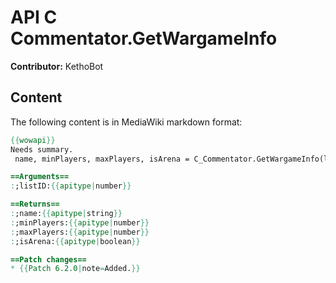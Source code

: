 # API C Commentator.GetWargameInfo

**Contributor:** KethoBot

## Content

The following content is in MediaWiki markdown format:

```mediawiki
{{wowapi}}
Needs summary.
 name, minPlayers, maxPlayers, isArena = C_Commentator.GetWargameInfo(listID)

==Arguments==
:;listID:{{apitype|number}}

==Returns==
:;name:{{apitype|string}}
:;minPlayers:{{apitype|number}}
:;maxPlayers:{{apitype|number}}
:;isArena:{{apitype|boolean}}

==Patch changes==
* {{Patch 6.2.0|note=Added.}}
```